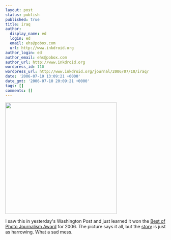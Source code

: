 ```yaml
---
layout: post
status: publish
published: true
title: iraq
author:
  display_name: ed
  login: ed
  email: ehs@pobox.com
  url: http://www.inkdroid.org
author_login: ed
author_email: ehs@pobox.com
author_url: http://www.inkdroid.org
wordpress_id: 110
wordpress_url: http://www.inkdroid.org/journal/2006/07/10/iraq/
date: '2006-07-10 13:09:21 +0000'
date_gmt: '2006-07-10 20:09:21 +0000'
tags: []
comments: []
---
```

<p><a href="http://web.archive.org/web/20070609175343/http://www.msnbc.msn.com:80/id/7245228/site/newsweek/"><img src="http://web.archive.org/web/20120108075322/http://bop.nppa.org/2006/thumbnails/512/00010547-INS-63710/124345.jpg" width="350" border="0" /></a></p>
<p>I saw this in yesterday's Washington Post and just learned it won the <a href="http://web.archive.org/web/20120619234105/http://bop.nppa.org:80/2006/still_photography/winners/INS/63710/124345.html">Best of Photo Journalism Award</a> for 2006. The picture says it all, but the <a href="http://web.archive.org/web/20070609175343/http://www.msnbc.msn.com:80/id/7245228/site/newsweek/">story</a> is just as harrowing. What a sad mess.</p>
